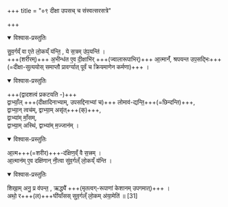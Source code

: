 +++
title = "०९ दीक्षा उपसच् च संस्वत्सरसत्रे"

+++

<details open><summary>विश्वास-प्रस्तुतिः</summary>

सु॒व॒र्गव्ँ वा ए॒ते लो॒कय्ँ य॑न्ति॒ , ये स॒त्रम् उ॑प॒यन्ति॑ ।  
+++(शरीरम्)+++ अ॒भीन्ध॑त ए॒व दी॒क्षाभि॑र् +++(ज्वालारूपाभिर्)+++ आ॒त्मानँ॑, श्रपयन्त उप॒सद्भिः+++(=दीक्षा-सुत्ययोस् समाप्तौ प्रावर्ग्यात् पूर्वं च क्रियमाणेन कर्मणा)+++ ।
</details>



<details open><summary>विश्वास-प्रस्तुतिः</summary>

+++(द्वादशत्वं प्रकटयति -)+++  
द्वाभ्याँ॒ल् +++(दीक्षादिनाभ्याम्, उपसद्दिनाभ्यां च)+++ लोमाव॑-द्यन्ति॒+++(=छिन्दन्ति)+++,  
द्वाभ्या॒न् त्वच॑म्,
द्वाभ्या॒म् असृ॑त्+++(क्)+++,  
द्वाभ्या॑म् माँ॒सम्,  
द्वाभ्या॒म् अस्थि॑,
द्वाभ्या॑म् म॒ज्जान॑म् ।  
</details>



<details open><summary>विश्वास-प्रस्तुतिः</summary>

आ॒त्म+++(=शरीर)+++-द॑क्षिण॒व्ँ वै स॒त्त्रम् ।  
आ॒त्मान॑म् ए॒व दक्षि॑णान् नी॒त्वा सु॑व॒र्गल्ँ लो॒कय्ँ य॑न्ति ।
</details>



<details open><summary>विश्वास-प्रस्तुतिः</summary>

शिखा॒म् अनु॒ प्र व॑पन्त॒ , ऋद्ध्यै॑ +++(मृतत्वग्-रूपाणां केशानम् उपगमात्)+++ ।  
अथो॒ र+++(ल)+++घी॑याँसस् सुव॒र्गल्ँ लो॒कम् अ॑या॒मेति॑ ॥ [31]  
</details>


